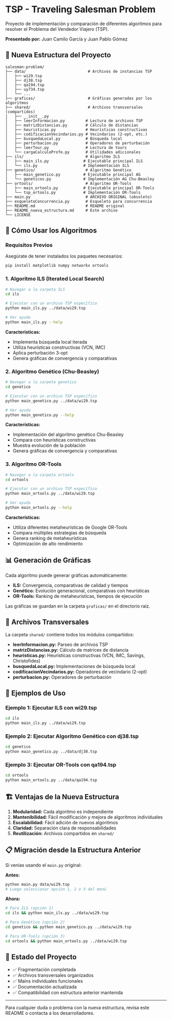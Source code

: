 # TSP - Traveling Salesman Problem

Proyecto de implementación y comparación de diferentes algoritmos para resolver el Problema del Vendedor Viajero (TSP).

**Presentado por:** Juan Camilo García y Juan Pablo Gómez

## 📁 Nueva Estructura del Proyecto

```
salesman-problem/
├── data/                           # Archivos de instancias TSP
│   ├── wi29.tsp
│   ├── dj38.tsp
│   ├── qa194.tsp
│   ├── uy734.tsp
│   └── ...
├── graficas/                       # Gráficas generadas por los algoritmos
├── shared/                         # Archivos transversales (compartidos)
│   ├── __init__.py
│   ├── leerInformacion.py         # Lectura de archivos TSP
│   ├── matrizDistancias.py        # Cálculo de distancias
│   ├── heuristicas.py             # Heurísticas constructivas
│   ├── codificacionVecindarios.py # Vecindarios (2-opt, etc.)
│   ├── busquedaLocal.py           # Búsqueda local
│   ├── perturbacion.py            # Operadores de perturbación
│   ├── leerTour.py                # Lectura de tours
│   └── cargaCalculoProfe.py       # Utilidades adicionales
├── ils/                           # Algoritmo ILS
│   ├── main_ils.py               # Ejecutable principal ILS
│   └── ils.py                    # Implementación ILS
├── genetico/                      # Algoritmo Genético
│   ├── main_genetico.py          # Ejecutable principal AG
│   └── geneticos.py              # Implementación AG Chu-Beasley
├── ortools/                       # Algoritmo OR-Tools
│   ├── main_ortools.py           # Ejecutable principal OR-Tools
│   └── tsp_ortools.py            # Implementación OR-Tools
├── main.py                        # ARCHIVO ORIGINAL (obsoleto)
├── esqueletoConcurrencia.py       # Esqueleto para concurrencia
├── README.md                      # README original
├── README_nueva_estructura.md     # Este archivo
└── LICENSE
```

## 🚀 Cómo Usar los Algoritmos

### Requisitos Previos

Asegúrate de tener instalados los paquetes necesarios:

```bash
pip install matplotlib numpy networkx ortools
```

### 1. Algoritmo ILS (Iterated Local Search)

```bash
# Navegar a la carpeta ILS
cd ils

# Ejecutar con un archivo TSP específico
python main_ils.py ../data/wi29.tsp

# Ver ayuda
python main_ils.py --help
```

**Características:**

- Implementa búsqueda local iterada
- Utiliza heurísticas constructivas (VCN, IMC)
- Aplica perturbación 3-opt
- Genera gráficas de convergencia y comparativas

### 2. Algoritmo Genético (Chu-Beasley)

```bash
# Navegar a la carpeta genetico
cd genetico

# Ejecutar con un archivo TSP específico
python main_genetico.py ../data/wi29.tsp

# Ver ayuda
python main_genetico.py --help
```

**Características:**

- Implementación del algoritmo genético Chu-Beasley
- Compara con heurísticas constructivas
- Muestra evolución de la población
- Genera gráficas de convergencia y comparativas

### 3. Algoritmo OR-Tools

```bash
# Navegar a la carpeta ortools
cd ortools

# Ejecutar con un archivo TSP específico
python main_ortools.py ../data/wi29.tsp

# Ver ayuda
python main_ortools.py --help
```

**Características:**

- Utiliza diferentes metaheurísticas de Google OR-Tools
- Compara múltiples estrategias de búsqueda
- Genera ranking de metaheurísticas
- Optimización de alto rendimiento

## 📊 Generación de Gráficas

Cada algoritmo puede generar gráficas automáticamente:

- **ILS:** Convergencia, comparativas de calidad y tiempos
- **Genético:** Evolución generacional, comparativas con heurísticas
- **OR-Tools:** Ranking de metaheurísticas, tiempos de ejecución

Las gráficas se guardan en la carpeta `graficas/` en el directorio raíz.

## 🔧 Archivos Transversales

La carpeta `shared/` contiene todos los módulos compartidos:

- **leerInformacion.py:** Parseo de archivos TSP
- **matrizDistancias.py:** Cálculo de matrices de distancia
- **heuristicas.py:** Heurísticas constructivas (VCN, IMC, Savings, Christofides)
- **busquedaLocal.py:** Implementaciones de búsqueda local
- **codificacionVecindarios.py:** Operadores de vecindario (2-opt)
- **perturbacion.py:** Operadores de perturbación

## 📝 Ejemplos de Uso

### Ejemplo 1: Ejecutar ILS con wi29.tsp

```bash
cd ils
python main_ils.py ../data/wi29.tsp
```

### Ejemplo 2: Ejecutar Algoritmo Genético con dj38.tsp

```bash
cd genetico
python main_genetico.py ../data/dj38.tsp
```

### Ejemplo 3: Ejecutar OR-Tools con qa194.tsp

```bash
cd ortools
python main_ortools.py ../data/qa194.tsp
```

## 🏗️ Ventajas de la Nueva Estructura

1. **Modularidad:** Cada algoritmo es independiente
2. **Mantenibilidad:** Fácil modificación y mejora de algoritmos individuales
3. **Escalabilidad:** Fácil adición de nuevos algoritmos
4. **Claridad:** Separación clara de responsabilidades
5. **Reutilización:** Archivos compartidos en `shared/`

## 📋 Migración desde la Estructura Anterior

Si venías usando el `main.py` original:

**Antes:**

```bash
python main.py data/wi29.tsp
# Luego seleccionar opción 1, 2 o 3 del menú
```

**Ahora:**

```bash
# Para ILS (opción 1)
cd ils && python main_ils.py ../data/wi29.tsp

# Para Genético (opción 2)
cd genetico && python main_genetico.py ../data/wi29.tsp

# Para OR-Tools (opción 3)
cd ortools && python main_ortools.py ../data/wi29.tsp
```

## 🚦 Estado del Proyecto

- ✅ Fragmentación completada
- ✅ Archivos transversales organizados
- ✅ Mains individuales funcionales
- ✅ Documentación actualizada
- ✅ Compatibilidad con estructura anterior mantenida

---

Para cualquier duda o problema con la nueva estructura, revisa este README o contacta a los desarrolladores.
